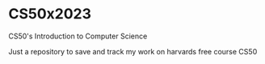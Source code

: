 # CS50x2023
CS50's Introduction to Computer Science

Just a repository to save and track my work on harvards free course CS50

